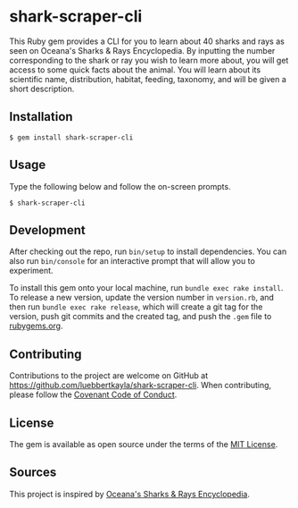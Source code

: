 # shark-scraper-cli

This Ruby gem provides a CLI for you to learn about 40 sharks and rays as seen on Oceana's Sharks & Rays Encyclopedia. By inputting the number corresponding to the shark or ray you wish to learn more about, you will get access to some quick facts about the animal. You will learn about its scientific name, distribution, habitat, feeding, taxonomy, and will be given a short description.

## Installation

    $ gem install shark-scraper-cli

## Usage

Type the following below and follow the on-screen prompts.

    $ shark-scraper-cli

## Development

After checking out the repo, run `bin/setup` to install dependencies. You can also run `bin/console` for an interactive prompt that will allow you to experiment.

To install this gem onto your local machine, run `bundle exec rake install`. To release a new version, update the version number in `version.rb`, and then run `bundle exec rake release`, which will create a git tag for the version, push git commits and the created tag, and push the `.gem` file to [rubygems.org](https://rubygems.org).

## Contributing

Contributions to the project are welcome on GitHub at https://github.com/luebbertkayla/shark-scraper-cli. When contributing, please follow the [Covenant Code of Conduct](https://github.com/probot/template/blob/master/CODE_OF_CONDUCT.md).

## License

The gem is available as open source under the terms of the [MIT License](https://opensource.org/licenses/MIT).

## Sources
This project is inspired by [Oceana's Sharks & Rays Encyclopedia](https://oceana.org/marine-life/sharks-rays).
